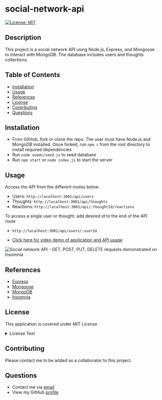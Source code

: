 # social-network-api
[![License: MIT](https://img.shields.io/badge/License-MIT-yellow.svg)](https://opensource.org/licenses/MIT)

## Description

This project is a social network API using Node.js, Express, and Mongoose to interact with MongoDB. The database includes users and thoughts collections.  

## Table of Contents

- [Installation](#Installation)
- [Usage](#Usage)
- [References](#Refrences)
- [License](#license)
- [Contributing](#Contributing)
- [Questions](#Questions)

## Installation

* From GitHub, fork or clone the repo. The user must have Node.js and MongoDB installed. Once forked, run `npm i` from the root directory to install required dependencies
* Run `node seeds/seed.js` to seed database
* Run `npm start` or `node index.js` to start the server

## Usage
Access the API from the different routes below
* Users: `http://localhost:3001/api/users`
* Thoughts: `http://localhost:3001/api/thoughts`
* Reactions: `http://localhost:3001/api/:thoughtId/reactions`

To access a single user or thought, add desired id to the end of the API route
* `http://localhost:3001/api/users/:userId`

* [Click here for video demo of application and API usage]()

![Social network API -  GET, POST, PUT, DELETE requests demonstrated on Insomnia]()


## References

* [Express](https://www.npmjs.com/package/express)
* [Mongoose](https://mongoosejs.com)
* [MongoDB](https://www.mongodb.com)
* [Insomnia](https://insomnia.rest/)

## License

This application is covered under MIT License

  <details>
    <summary>
      License Text
    </summary> 
 
  Copyright (c) 2022 a-donati
  
  Permission is hereby granted, free of charge, to any person obtaining a copy
  of this software and associated documentation files (the "Software"), to deal
  in the Software without restriction, including without limitation the rights
  to use, copy, modify, merge, publish, distribute, sublicense, and/or sell
  copies of the Software, and to permit persons to whom the Software is
  furnished to do so, subject to the following conditions:
        
  The above copyright notice and this permission notice shall be included in all
  copies or substantial portions of the Software.
        
  THE SOFTWARE IS PROVIDED "AS IS", WITHOUT WARRANTY OF ANY KIND, EXPRESS OR
  IMPLIED, INCLUDING BUT NOT LIMITED TO THE WARRANTIES OF MERCHANTABILITY,
  FITNESS FOR A PARTICULAR PURPOSE AND NONINFRINGEMENT. IN NO EVENT SHALL THE
  AUTHORS OR COPYRIGHT HOLDERS BE LIABLE FOR ANY CLAIM, DAMAGES OR OTHER
  LIABILITY, WHETHER IN AN ACTION OF CONTRACT, TORT OR OTHERWISE, ARISING FROM,
  OUT OF OR IN CONNECTION WITH THE SOFTWARE OR THE USE OR OTHER DEALINGS IN THE
  SOFTWARE.

  </details>


## Contributing

Please contact me to be added as a collaborator to this project.

## Questions

- Contact me via [email](mailto:angeladonati93@gmail.com)
- View my GitHub [profile](http://www.github.com/a-donati)
